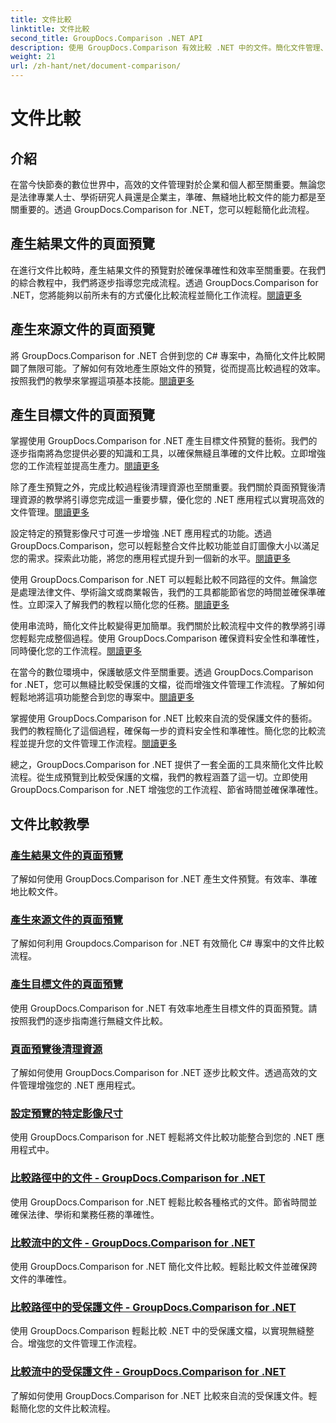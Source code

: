 ```yaml
---
title: 文件比較
linktitle: 文件比較
second_title: GroupDocs.Comparison .NET API
description: 使用 GroupDocs.Comparison 有效比較 .NET 中的文件。簡化文件管理、增強工作流程並確保準確性。了解更多！
weight: 21
url: /zh-hant/net/document-comparison/
---
```


# 文件比較

## 介紹

在當今快節奏的數位世界中，高效的文件管理對於企業和個人都至關重要。無論您是法律專業人士、學術研究人員還是企業主，準確、無縫地比較文件的能力都是至關重要的。透過 GroupDocs.Comparison for .NET，您可以輕鬆簡化此流程。

## 產生結果文件的頁面預覽

在進行文件比較時，產生結果文件的預覽對於確保準確性和效率至關重要。在我們的綜合教程中，我們將逐步指導您完成流程。透過 GroupDocs.Comparison for .NET，您將能夠以前所未有的方式優化比較流程並簡化工作流程。[閱讀更多](./generate-page-previews-resultant-document/)

## 產生來源文件的頁面預覽

將 GroupDocs.Comparison for .NET 合併到您的 C# 專案中，為簡化文件比較開闢了無限可能。了解如何有效地產生原始文件的預覽，從而提高比較過程的效率。按照我們的教學來掌握這項基本技能。[閱讀更多](./generate-page-previews-source-document/)

## 產生目標文件的頁面預覽

掌握使用 GroupDocs.Comparison for .NET 產生目標文件預覽的藝術。我們的逐步指南將為您提供必要的知識和工具，以確保無縫且準確的文件比較。立即增強您的工作流程並提高生產力。[閱讀更多](./generate-page-previews-target-document/)

除了產生預覽之外，完成比較過程後清理資源也至關重要。我們關於頁面預覽後清理資源的教學將引導您完成這一重要步驟，優化您的 .NET 應用程式以實現高效的文件管理。[閱讀更多](./clean-resources-after-page-previews/)

設定特定的預覽影像尺寸可進一步增強 .NET 應用程式的功能。透過 GroupDocs.Comparison，您可以輕鬆整合文件比較功能並自訂圖像大小以滿足您的需求。探索此功能，將您的應用程式提升到一個新的水平。[閱讀更多](./set-specific-image-sizes-for-previews/)

使用 GroupDocs.Comparison for .NET 可以輕鬆比較不同路徑的文件。無論您是處理法律文件、學術論文或商業報告，我們的工具都能節省您的時間並確保準確性。立即深入了解我們的教程以簡化您的任務。[閱讀更多](./compare-documents-from-path/)

使用串流時，簡化文件比較變得更加簡單。我們關於比較流程中文件的教學將引導您輕鬆完成整個過程。使用 GroupDocs.Comparison 確保資料安全性和準確性，同時優化您的工作流程。[閱讀更多](./compare-documents-from-stream/)

在當今的數位環境中，保護敏感文件至關重要。透過 GroupDocs.Comparison for .NET，您可以無縫比較受保護的文檔，從而增強文件管理工作流程。了解如何輕鬆地將這項功能整合到您的專案中。[閱讀更多](./compare-protected-documents-from-path/)

掌握使用 GroupDocs.Comparison for .NET 比較來自流的受保護文件的藝術。我們的教程簡化了這個過程，確保每一步的資料安全性和準確性。簡化您的比較流程並提升您的文件管理工作流程。[閱讀更多](./compare-protected-documents-from-stream/)

總之，GroupDocs.Comparison for .NET 提供了一套全面的工具來簡化文件比較流程。從生成預覽到比較受保護的文檔，我們的教程涵蓋了這一切。立即使用 GroupDocs.Comparison for .NET 增強您的工作流程、節省時間並確保準確性。
## 文件比較教學
### [產生結果文件的頁面預覽](./generate-page-previews-resultant-document/)
了解如何使用 GroupDocs.Comparison for .NET 產生文件預覽。有效率、準確地比較文件。
### [產生來源文件的頁面預覽](./generate-page-previews-source-document/)
了解如何利用 Groupdocs.Comparison for .NET 有效簡化 C# 專案中的文件比較流程。
### [產生目標文件的頁面預覽](./generate-page-previews-target-document/)
使用 GroupDocs.Comparison for .NET 有效率地產生目標文件的頁面預覽。請按照我們的逐步指南進行無縫文件比較。
### [頁面預覽後清理資源](./clean-resources-after-page-previews/)
了解如何使用 GroupDocs.Comparison for .NET 逐步比較文件。透過高效的文件管理增強您的 .NET 應用程式。
### [設定預覽的特定影像尺寸](./set-specific-image-sizes-for-previews/)
使用 GroupDocs.Comparison for .NET 輕鬆將文件比較功能整合到您的 .NET 應用程式中。
### [比較路徑中的文件 - GroupDocs.Comparison for .NET](./compare-documents-from-path/)
使用 GroupDocs.Comparison for .NET 輕鬆比較各種格式的文件。節省時間並確保法律、學術和業務任務的準確性。
### [比較流中的文件 - GroupDocs.Comparison for .NET](./compare-documents-from-stream/)
使用 GroupDocs.Comparison for .NET 簡化文件比較。輕鬆比較文件並確保跨文件的準確性。
### [比較路徑中的受保護文件 - GroupDocs.Comparison for .NET](./compare-protected-documents-from-path/)
使用 GroupDocs.Comparison 輕鬆比較 .NET 中的受保護文檔，以實現無縫整合。增強您的文件管理工作流程。
### [比較流中的受保護文件 - GroupDocs.Comparison for .NET](./compare-protected-documents-from-stream/)
了解如何使用 GroupDocs.Comparison for .NET 比較來自流的受保護文件。輕鬆簡化您的文件比較流程。